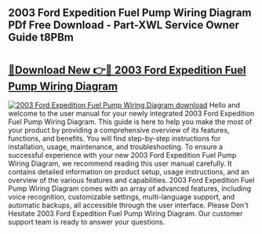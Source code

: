 ## 2003 Ford Expedition Fuel Pump Wiring Diagram PDf Free Download - Part-XWL Service Owner Guide t8PBm

# <h2><a href="http://dfhuch.blite.top/?on=2003+Ford+Expedition+Fuel+Pump+Wiring+Diagram">🔗Download New 👉🔴 2003 Ford Expedition Fuel Pump Wiring Diagram</a></h2>

[![2003 Ford Expedition Fuel Pump Wiring Diagram download](https://i.imgur.com/lujVjoI.png)](http://dfhuch.blite.top/?on=2003+Ford+Expedition+Fuel+Pump+Wiring+Diagram)
Hello and welcome to the user manual for your newly integrated 2003 Ford Expedition Fuel Pump Wiring Diagram. This guide is here to help you make the most of your product by providing a comprehensive overview of its features, functions, and benefits. You will find step-by-step instructions for installation, usage, maintenance, and troubleshooting. To ensure a successful experience with your new 2003 Ford Expedition Fuel Pump Wiring Diagram, we recommend reading this user manual carefully. It contains detailed information on product setup, usage instructions, and an overview of the various features and capabilities. 2003 Ford Expedition Fuel Pump Wiring Diagram comes with an array of advanced features, including voice recognition, customizable settings, multi-language support, and automatic backups, all accessible through the user interface. Please Don't Hesitate 2003 Ford Expedition Fuel Pump Wiring Diagram. Our customer support team is ready to answer your questions.
